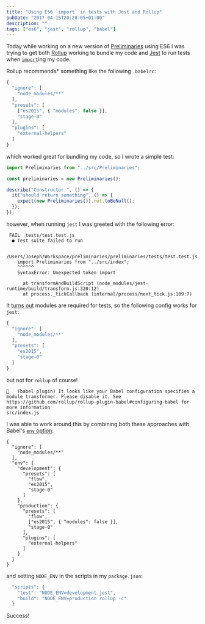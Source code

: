 ```yaml
---
title: "Using ES6 `import` in tests with Jest and Rollup"
pubDate: "2017-04-15T20:28:05+01:00"
description: ""
tags: ["es6", "jest", "rollup", "babel"]
---
```


Today while working on a new version of [Preliminaries](https://github.com/josephearl/preliminaries) using ES6 I was trying to get both [Rollup](https://rollupjs.org) working to bundle my code and [Jest](https://facebook.github.io/jest/) to run tests when [`import`](https://developer.mozilla.org/en-US/docs/Web/JavaScript/Reference/Statements/import)ing my code.

Rollup recommends\* something like the following `.babelrc`:

```js
{
  "ignore": [
    "node_modules/**"
  ],
  "presets": [
    ["es2015", { "modules": false }],
    "stage-0"
  ],
  "plugins": [
    "external-helpers"
  ]
}
```

which worked great for bundling my code, so I wrote a simple test:

```js
import Preliminaries from "../src/Preliminaries";

const preliminaries = new Preliminaries();

describe("Constructor:", () => {
  it("should return something", () => {
    expect(new Preliminaries()).not.toBeNull();
  });
});
```

however, when running `jest` I was greeted with the following error:

```
 FAIL  tests/test.test.js
  ● Test suite failed to run

    /Users/Joseph/Workspace/preliminaries/preliminaries/tests/test.test.js:12
    import Preliminaries from "../src/index";
    ^^^^^^
    SyntaxError: Unexpected token import

      at transformAndBuildScript (node_modules/jest-runtime/build/transform.js:320:12)
      at process._tickCallback (internal/process/next_tick.js:109:7)
```

It [turns out](https://github.com/facebook/jest/issues/3202#issuecomment-290967270) modules are required for tests, so the following config works for `jest`:

```js
{
  "ignore": [
    "node_modules/**"
  ],
  "presets": [
    "es2015",
    "stage-0"
  ]
}
```

but not for `rollup` of course!

```
🚨   (babel plugin) It looks like your Babel configuration specifies a module transformer. Please disable it. See https://github.com/rollup/rollup-plugin-babel#configuring-babel for more information
src/index.js
```

I was able to work around this by combining both these approaches with Babel's [`env` option](https://babeljs.io/docs/usage/babelrc/#env-option):

```
{
  "ignore": [
    "node_modules/**"
  ],
  "env": {
    "development": {
      "presets": [
        "flow",
        "es2015",
        "stage-0"
      ]
    },
    "production": {
      "presets": [
        "flow",
        ["es2015", { "modules": false }],
        "stage-0"
      ],
      "plugins": [
        "external-helpers"
      ]
    }
  }
}

```

and setting `NODE_ENV` in the scripts in my `package.json`:

```js
  "scripts": {
    "test": "NODE_ENV=development jest",
    "build": "NODE_ENV=production rollup -c"
  }
```

Success!
